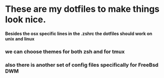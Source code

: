# **These are my dotfiles to make things look nice.**
#### Besides the osx specific lines in the .zshrc the dotfiles should work on unix and linux
###  we can choose themes for both zsh and for tmux
###  also there is another set of config files specifically for FreeBsd DWM


